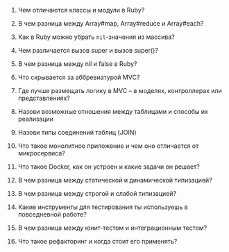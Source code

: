1. Чем отличаются классы и модули в Ruby?

2. В чем разница между Array#map, Array#reduce и Array#each?

3. Как в Ruby можно убрать `nil`-значения из массива?

4. Чем различается вызов super и вызов super()?

5. В чем разница между nil и false в Ruby?

6. Что скрывается за аббревиатурой MVC?

7. Где лучше размещать логику в MVC – в моделях, контроллерах или представлениях?

8. Назови возможные отношения между таблицами и способы их реализации

9. Назови типы соединений таблиц (JOIN)

10. Что такое монолитное приложение и чем оно отличается от микросервиса?

11. Что такое Docker, как он устроен и какие задачи он решает?

12. В чем разница между статической и динамической типизацией?

13. В чем разница между строгой и слабой типизацией?

14. Какие инструменты для тестирования ты используешь в повседневной работе?

15. В чем разница между юнит-тестом и интеграционным тестом?

16. Что такое рефакторинг и когда стоит его применять?
